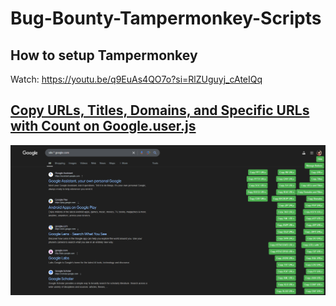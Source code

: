 # Bug-Bounty-Tampermonkey-Scripts

## How to setup Tampermonkey
Watch: https://youtu.be/q9EuAs4QO7o?si=RlZUguyj_cAteIQq

## [Copy URLs, Titles, Domains, and Specific URLs with Count on Google.user.js](https://github.com/rix4uni/Bug-Bounty-Tampermonkey-Scripts/blob/main/Copy%20URLs%2C%20Titles%2C%20Domains%2C%20and%20Specific%20URLs%20with%20Count%20on%20Google.user.js)
![google](/img/google.png)
